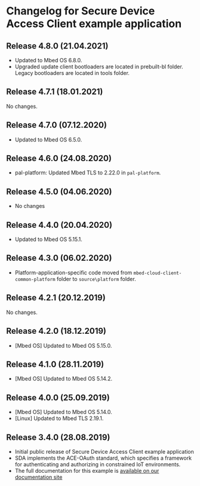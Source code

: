 # Changelog for Secure Device Access Client example application

## Release 4.8.0 (21.04.2021)

* Updated to Mbed OS 6.8.0.
* Upgraded update client bootloaders are located in prebuilt-bl folder. Legacy bootloaders are located in tools folder.

## Release 4.7.1 (18.01.2021)

No changes.

## Release 4.7.0 (07.12.2020)

* Updated to Mbed OS 6.5.0.

## Release 4.6.0 (24.08.2020)

* pal-platform: Updated Mbed TLS to 2.22.0 in `pal-platform`.

## Release 4.5.0 (04.06.2020)

* No changes

## Release 4.4.0 (20.04.2020)

* Updated to Mbed OS 5.15.1.

## Release 4.3.0 (06.02.2020)

* Platform-application-specific code moved from `mbed-cloud-client-common-platform` folder to `source\platform` folder.

## Release 4.2.1 (20.12.2019)

No changes.

## Release 4.2.0 (18.12.2019)

* [Mbed OS] Updated to Mbed OS 5.15.0.

## Release 4.1.0 (28.11.2019) 

* [Mbed OS] Updated to Mbed OS 5.14.2.

## Release 4.0.0 (25.09.2019)

* [Mbed OS] Updated to Mbed OS 5.14.0.
* [Linux] Updated to Mbed TLS 2.19.1. 

## Release 3.4.0 (28.08.2019)

* Initial public release of Secure Device Access Client example application
* SDA implements the ACE-OAuth standard, which specifies a framework for authenticating and authorizing in constrained IoT environments.
* The full documentation for this example is [available on our documentation site](https://www.pelion.com/docs/device-management/current/device-management/tutorial-sda-demo.html)

